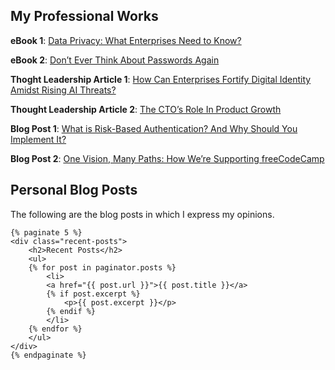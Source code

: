 
## My Professional Works

__eBook 1__: [Data Privacy: What Enterprises Need to Know?](https://books2read.com/u/3k2eyK) 

__eBook 2__: [Don’t Ever Think About Passwords Again](https://books2read.com/u/3J6YBA)

__Thoght Leadership Article 1__: [How Can Enterprises Fortify Digital Identity Amidst Rising AI Threats?](https://www.forbes.com/sites/forbestechcouncil/2023/08/11/how-can-enterprises-fortify-digital-identity-amidst-rising-ai-threats/?sh=6d82ed7051f3)

__Thought Leadership Article 2__: [The CTO’s Role In Product Growth](https://www.forbes.com/sites/forbestechcouncil/2022/06/22/the-ctos-role-in-product-growth/?sh=6bb42af21eed)

__Blog Post 1__: [What is Risk-Based Authentication? And Why Should You Implement It?](https://www.loginradius.com/blog/engineering/risk-based-authentication/)

__Blog Post 2__: [One Vision, Many Paths: How We’re Supporting freeCodeCamp](https://www.loginradius.com/blog/engineering/loginradius-sponsorship-freecodecamp/)

## Personal Blog Posts

The following are the blog posts in which I express my opinions.
    
    {% paginate 5 %}
    <div class="recent-posts">
        <h2>Recent Posts</h2>
        <ul>
        {% for post in paginator.posts %}
            <li>
            <a href="{{ post.url }}">{{ post.title }}</a>
            {% if post.excerpt %}
                <p>{{ post.excerpt }}</p>
            {% endif %}
            </li>
        {% endfor %}
        </ul>
    </div>
    {% endpaginate %}
